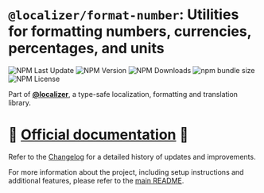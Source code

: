 # `@localizer/format-number`: Utilities for formatting numbers, currencies, percentages, and units

![NPM Last Update](https://img.shields.io/npm/last-update/%40localizer%2Fformat-number)
![NPM Version](https://img.shields.io/npm/v/%40localizer%2Fformat-number)
![NPM Downloads](https://img.shields.io/npm/dm/%40localizer%2Fformat-number)
![npm bundle size](https://img.shields.io/bundlephobia/min/%40localizer%2Fformat-number)
![NPM License](https://img.shields.io/npm/l/%40localizer%2Fformat-number)

Part of [**@localizer**](https://uselocalizer.dev), a type-safe localization, formatting and translation library.

# 📖 [Official documentation](https://uselocalizer.dev) 📖

Refer to the [Changelog](./CHANGELOG.md) for a detailed history of updates and improvements.

For more information about the project, including setup instructions and additional features, please refer to the [main README](../../README.md).
